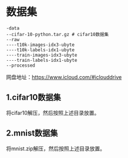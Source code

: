 # 数据集
```
-data
--cifar-10-python.tar.gz # cifar10数据集
--raw
----t10k-images-idx3-ubyte
----t10k-labels-idx1-ubyte  
----train-images-idx3-ubyte  
----train-labels-idx1-ubyte
--processed

```
网盘地址：https://www.icloud.com/#iclouddrive   

## 1.cifar10数据集
将cifar10解压，然后按照上述目录放置。  
## 2.mnist数据集
将mnist.zip解压，然后按照上述目录放置。  
 
